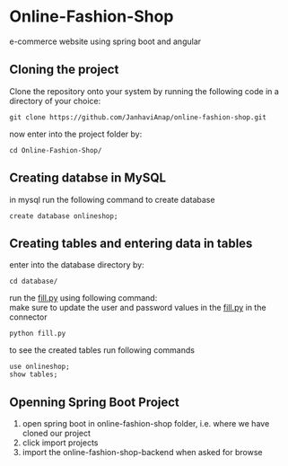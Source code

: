 # Online-Fashion-Shop
e-commerce website using spring boot and angular

## Cloning the project ##
Clone the repository onto your system by running the following code in a directory of your choice:
```
git clone https://github.com/JanhaviAnap/online-fashion-shop.git
```
now enter into the project folder by:
```
cd Online-Fashion-Shop/
```

## Creating databse in MySQL ##
in mysql run the following command to create database
```
create database onlineshop;
```

## Creating tables and entering data in tables ##
enter into the database directory by:
```
cd database/
```
run the [fill.py](https://github.com/JanhaviAnap/Online-Fashion-Shop/blob/main/database/fill.py) using following command:
<br>
make sure to update the user and password values in the [fill.py](https://github.com/JanhaviAnap/Online-Fashion-Shop/blob/main/database/fill.py) in the connector
```
python fill.py
```
to see the created tables run following commands
```
use onlineshop;
show tables;
```

## Openning Spring Boot Project ##
1. open spring boot in online-fashion-shop folder, i.e. where we have cloned our project
2. click import projects
3. import the online-fashion-shop-backend when asked for browse
